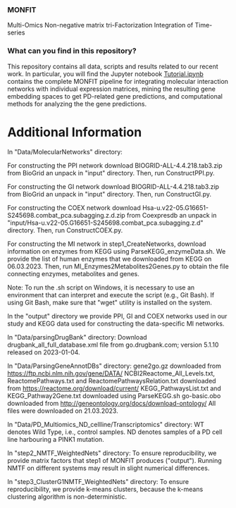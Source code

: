 ### MONFIT
Multi-Omics Non-negative matrix tri-Factorization Integration of Time-series

### What can you find in this repository?
This repository contains all data, scripts and results related to our recent work. 
In particular, you will find the Jupyter notebook [Tutorial.ipynb](https://github.com/KatarinaMihajlovic/MONFIT/Tutorial.ipynb) contains the complete MONFIT pipeline for integrating molecular interaction networks with individual expression matrices, mining the resulting gene embedding spaces to get PD-related gene predictions, and computational methods for analyzing the the gene predictions.

# Additional Information
In "Data/MolecularNetworks" directory:

For constructing the PPI network download BIOGRID-ALL-4.4.218.tab3.zip from BioGrid an unpack in "input" directory. Then, run ConstructPPI.py.

For constructing the GI network download BIOGRID-ALL-4.4.218.tab3.zip from BioGrid an unpack in "input" directory. Then, run ConstructGI.py.

For constructing the COEX network download Hsa-u.v22-05.G16651-S245698.combat_pca.subagging.z.d.zip from Coexpresdb an unpack in "input/Hsa-u.v22-05.G16651-S245698.combat_pca.subagging.z.d" directory. Then, run ConstructCOEX.py.

For constructing the MI network in step1_CreateNetworks, download information on enzymes from KEGG using ParseKEGG_enzymeData.sh. We provide the list of human enzymes that we downloaded from KEGG on 06.03.2023. Then, run MI_Enzymes2Metabolites2Genes.py to obtain the file connecting enzymes, metabolites and genes.

Note: To run the .sh script on Windows, it is necessary to use an environment that can interpret and execute the script (e.g., Git Bash). If using Git Bash, make sure that "wget" utility is installed on the system.

In the "output" directory we provide PPI, GI and COEX networks used in our study and KEGG data used for constructing the data-specific MI networks.


In "Data/parsingDrugBank" directory:
Download drugbank_all_full_database.xml file from go.drugbank.com; version 	5.1.10 released on 2023-01-04.

In "Data/ParsingGeneAnnotDBs" directory:
gene2go.gz downloaded from https://ftp.ncbi.nlm.nih.gov/gene/DATA/
NCBI2Reactome_All_Levels.txt, ReactomePathways.txt and ReactomePathwaysRelation.txt downloaded from https://reactome.org/download/current/
KEGG_PathwaysList.txt and KEGG_Pathway2Gene.txt downloaded using ParseKEGG.sh
go-basic.obo downloaded from http://geneontology.org/docs/download-ontology/
All files were downloaded on 21.03.2023.

In "Data/PD_Multiomics_ND_cellline/Transcriptomics" directory:
WT denotes Wild Type, i.e., control samples.
ND denotes samples of a PD cell line harbouring a PINK1 mutation.

In "step2_NMTF_WeightedNets" directory:
To ensure reproducibility, we provide matrix factors that step1 of MONFIT produces ("output"). Running NMTF on different systems may result in slight numerical differences.

In "step3_ClusterG1NMTF_WeightedNets" directory:
To ensure reproducibility, we provide k-means clusters, because the k-means clustering algorithm is non-deterministic.
